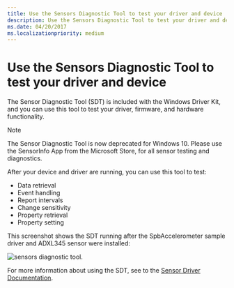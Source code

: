 ```yaml
---
title: Use the Sensors Diagnostic Tool to test your driver and device
description: Use the Sensors Diagnostic Tool to test your driver and device
ms.date: 04/20/2017
ms.localizationpriority: medium
---
```


# Use the Sensors Diagnostic Tool to test your driver and device


The Sensor Diagnostic Tool (SDT) is included with the Windows Driver Kit, and you can use this tool to test your driver, firmware, and hardware functionality.

>[!NOTE]
> The Sensor Diagnostic Tool is now deprecated for Windows 10. Please use the SensorInfo App from the Microsoft Store, for all sensor testing and diagnostics.

 

After your device and driver are running, you can use this tool to test:

-   Data retrieval
-   Event handling
-   Report intervals
-   Change sensitivity
-   Property retrieval
-   Property setting

This screenshot shows the SDT running after the SpbAccelerometer sample driver and ADXL345 sensor were installed:

![sensors diagnostic tool.](images/sdt2.png)

For more information about using the SDT, see to the [Sensor Driver Documentation](./index.md).
